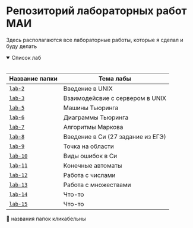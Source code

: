 # Репозиторий лабораторных работ МАИ

Здесь располагаются все лабораторные работы, которые я сделал и буду делать

<details open>
<summary>Список лаб</summary>
<br>

| **Название папки** | **Тема лабы** |
| ------ | ------ |
| [`lab-2`](https://github.com/Haliava/maiLabs/tree/master/lab-2) | Введение в UNIX |
| [`lab-3`](https://github.com/Haliava/maiLabs/tree/master/lab-3) | Взаимодейсвие с сервером в UNIX |
| [`lab-5`](https://github.com/Haliava/maiLabs/tree/master/lab-5) | Машины Тьюринга |
| [`lab-6`](https://github.com/Haliava/maiLabs/tree/master/lab-6) | Диаграммы Тьюринга |
| [`lab-7`](https://github.com/Haliava/maiLabs/tree/master/lab-7) | Алгоритмы Маркова |
| [`lab-8`](https://github.com/Haliava/maiLabs/tree/master/lab-8) | Введение в Си (27 задание из ЕГЭ) |
| [`lab-9`](https://github.com/Haliava/maiLabs/tree/master/lab-9) | Точка на области |
| [`lab-10`](https://github.com/Haliava/maiLabs/tree/master/lab-10) | Виды ошибок в Си |
| [`lab-11`](https://github.com/Haliava/maiLabs/tree/master/lab-11) | Конечные автоматы |
| [`lab-12`](https://github.com/Haliava/maiLabs/tree/master/lab-12) | Работа с числами |
| [`lab-13`](https://github.com/Haliava/maiLabs/tree/master/lab-13) | Работа с множествами |
| [`lab-14`](https://github.com/Haliava/maiLabs/tree/master/lab-14) | Что-то |
| [`lab-15`](https://github.com/Haliava/maiLabs/tree/master/lab-15) | Что-то |

:grimacing: названия папок кликабельны

</details>

